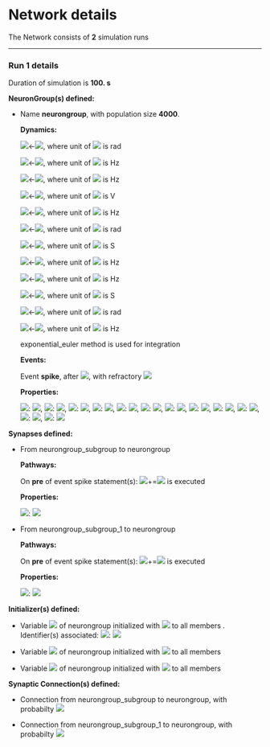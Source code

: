 # Network details
The Network consists of **2**                            simulation runs
_______________________________________________________________________________
### Run 1 details
Duration of simulation is **100. s**

**NeuronGroup(s) defined:**
- Name **neurongroup**, with                population size **4000**.

	**Dynamics:**

	<img src="https://render.githubusercontent.com/render/math?math=\frac{d}{d t} n">&#8592;<img src="https://render.githubusercontent.com/render/math?math=\alpha_{n} \left(1 - n\right) - \beta_{n} n">, where unit of <img src="https://render.githubusercontent.com/render/math?math=n"> is rad

	<img src="https://render.githubusercontent.com/render/math?math=\beta_{h}">&#8592;<img src="https://render.githubusercontent.com/render/math?math=\frac{4.0}{ms \left(e^{\frac{1}{5 mV} \left(VT + 40 mV - v\right)} + 1\right)}">, where unit of <img src="https://render.githubusercontent.com/render/math?math=\beta_{h}"> is Hz

	<img src="https://render.githubusercontent.com/render/math?math=\beta_{n}">&#8592;<img src="https://render.githubusercontent.com/render/math?math=\frac{0.5}{ms} e^{\frac{1}{40 mV} \left(VT + 10 mV - v\right)}">, where unit of <img src="https://render.githubusercontent.com/render/math?math=\beta_{n}"> is Hz

	<img src="https://render.githubusercontent.com/render/math?math=\frac{d}{d t} v">&#8592;<img src="https://render.githubusercontent.com/render/math?math=\frac{1}{Cm} \left(- g_{kd} n^{4} \left(- EK + v\right) - g_{na} h m^{3} \left(- ENa + v\right) + ge \left(Ee - v\right) + gi \left(Ei - v\right) + gl \left(El - v\right)\right)">, where unit of <img src="https://render.githubusercontent.com/render/math?math=v"> is V

	<img src="https://render.githubusercontent.com/render/math?math=\alpha_{m}">&#8592;<img src="https://render.githubusercontent.com/render/math?math=\frac{1.28}{ms \operatorname{exprel}{\left(\frac{1}{4 mV} \left(VT + 13 mV - v\right) \right)}}">, where unit of <img src="https://render.githubusercontent.com/render/math?math=\alpha_{m}"> is Hz

	<img src="https://render.githubusercontent.com/render/math?math=\frac{d}{d t} h">&#8592;<img src="https://render.githubusercontent.com/render/math?math=\alpha_{h} \left(1 - h\right) - \beta_{h} h">, where unit of <img src="https://render.githubusercontent.com/render/math?math=h"> is rad

	<img src="https://render.githubusercontent.com/render/math?math=\frac{d}{d t} gi">&#8592;<img src="https://render.githubusercontent.com/render/math?math=- \frac{1.0}{taui} gi">, where unit of <img src="https://render.githubusercontent.com/render/math?math=gi"> is S

	<img src="https://render.githubusercontent.com/render/math?math=\alpha_{n}">&#8592;<img src="https://render.githubusercontent.com/render/math?math=\frac{0.16}{ms \operatorname{exprel}{\left(\frac{1}{5 mV} \left(VT + 15 mV - v\right) \right)}}">, where unit of <img src="https://render.githubusercontent.com/render/math?math=\alpha_{n}"> is Hz

	<img src="https://render.githubusercontent.com/render/math?math=\alpha_{h}">&#8592;<img src="https://render.githubusercontent.com/render/math?math=\frac{0.128}{ms} e^{\frac{1}{18 mV} \left(VT + 17 mV - v\right)}">, where unit of <img src="https://render.githubusercontent.com/render/math?math=\alpha_{h}"> is Hz

	<img src="https://render.githubusercontent.com/render/math?math=\frac{d}{d t} ge">&#8592;<img src="https://render.githubusercontent.com/render/math?math=- \frac{1.0}{taue} ge">, where unit of <img src="https://render.githubusercontent.com/render/math?math=ge"> is S

	<img src="https://render.githubusercontent.com/render/math?math=\frac{d}{d t} m">&#8592;<img src="https://render.githubusercontent.com/render/math?math=\alpha_{m} \left(1 - m\right) - \beta_{m} m">, where unit of <img src="https://render.githubusercontent.com/render/math?math=m"> is rad

	<img src="https://render.githubusercontent.com/render/math?math=\beta_{m}">&#8592;<img src="https://render.githubusercontent.com/render/math?math=\frac{1.4}{ms \operatorname{exprel}{\left(\frac{1}{5 mV} \left(- VT - 40 mV + v\right) \right)}}">, where unit of <img src="https://render.githubusercontent.com/render/math?math=\beta_{m}"> is Hz

	exponential_euler method is used for integration

	**Events:**

	Event **spike**, after <img src="https://render.githubusercontent.com/render/math?math=v \gt - 20 mV">, with refractory <img src="https://render.githubusercontent.com/render/math?math=3. ms">

	**Properties:**

	<img src="https://render.githubusercontent.com/render/math?math=El">: <img src="https://render.githubusercontent.com/render/math?math=-60. mV">, <img src="https://render.githubusercontent.com/render/math?math=VT">: <img src="https://render.githubusercontent.com/render/math?math=-63. mV">, <img src="https://render.githubusercontent.com/render/math?math=taue">: <img src="https://render.githubusercontent.com/render/math?math=5. ms">, <img src="https://render.githubusercontent.com/render/math?math=ENa">: <img src="https://render.githubusercontent.com/render/math?math=50. mV">, <img src="https://render.githubusercontent.com/render/math?math=Cm">: <img src="https://render.githubusercontent.com/render/math?math=200. pF">, <img src="https://render.githubusercontent.com/render/math?math=Ee">: <img src="https://render.githubusercontent.com/render/math?math=0. V">, <img src="https://render.githubusercontent.com/render/math?math=EK">: <img src="https://render.githubusercontent.com/render/math?math=-90. mV">, <img src="https://render.githubusercontent.com/render/math?math=g_{kd}">: <img src="https://render.githubusercontent.com/render/math?math=6. uS">, <img src="https://render.githubusercontent.com/render/math?math=Ei">: <img src="https://render.githubusercontent.com/render/math?math=-80. mV">, <img src="https://render.githubusercontent.com/render/math?math=gl">: <img src="https://render.githubusercontent.com/render/math?math=10. nS">, <img src="https://render.githubusercontent.com/render/math?math=g_{na}">: <img src="https://render.githubusercontent.com/render/math?math=20. uS">, <img src="https://render.githubusercontent.com/render/math?math=taui">: <img src="https://render.githubusercontent.com/render/math?math=10. ms">


**Synapses defined:**
- 	From neurongroup_subgroup to neurongroup

	**Pathways:**

	On **pre** of event spike statement(s): <img src="https://render.githubusercontent.com/render/math?math=ge">+=<img src="https://render.githubusercontent.com/render/math?math=we"> is executed

	**Properties:**

	<img src="https://render.githubusercontent.com/render/math?math=we">: <img src="https://render.githubusercontent.com/render/math?math=6. nS">

- 	From neurongroup_subgroup_1 to neurongroup

	**Pathways:**

	On **pre** of event spike statement(s): <img src="https://render.githubusercontent.com/render/math?math=gi">+=<img src="https://render.githubusercontent.com/render/math?math=wi"> is executed

	**Properties:**

	<img src="https://render.githubusercontent.com/render/math?math=wi">: <img src="https://render.githubusercontent.com/render/math?math=67. nS">


**Initializer(s) defined:**
- Variable <img src="https://render.githubusercontent.com/render/math?math=v"> of neurongroup initialized with <img src="https://render.githubusercontent.com/render/math?math=El + mV \left(5 \operatorname{randn}{\left(_placeholder_{arg} \right)} - 5\right)"> to all members . Identifier(s) associated: 	<img src="https://render.githubusercontent.com/render/math?math=El">: <img src="https://render.githubusercontent.com/render/math?math=-60. mV">



- Variable <img src="https://render.githubusercontent.com/render/math?math=ge"> of neurongroup initialized with <img src="https://render.githubusercontent.com/render/math?math=nS \left(15.0 \operatorname{randn}{\left(_placeholder_{arg} \right)} + 40.0\right)"> to all members 

- Variable <img src="https://render.githubusercontent.com/render/math?math=gi"> of neurongroup initialized with <img src="https://render.githubusercontent.com/render/math?math=nS \left(120.0 \operatorname{randn}{\left(_placeholder_{arg} \right)} + 200.0\right)"> to all members 


**Synaptic Connection(s) defined:**
- Connection from neurongroup_subgroup to neurongroup, with probabilty <img src="https://render.githubusercontent.com/render/math?math=0.02">

- Connection from neurongroup_subgroup_1 to neurongroup, with probabilty <img src="https://render.githubusercontent.com/render/math?math=0.02">
